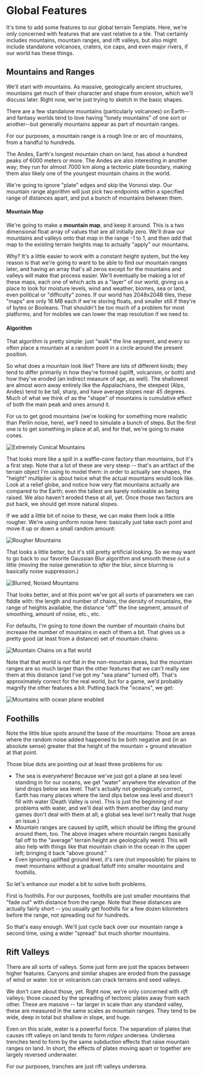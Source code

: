 # Global Features

It's time to add some features to our global terrain Template.   Here, we're only concerned with features that are vast relative to a tile.   That certainly includes mountains, mountain ranges, and rift valleys, but also might include standalone volcanoes, craters, ice caps, and even major rivers, if our world has these things.

## Mountains and Ranges

We'll start with mountains.  As massive, geologically ancient structures, mountains get much of their character and shape from erosion, which we'll discuss later.   Right now, we're just trying to sketch in the basic shapes.

There are a few standalone mountains (particularly volcanoes) on Earth--and fantasy worlds tend to love having "lonely mountains" of one sort or another--but generally mountains appear as part of mountain ranges.

For our purposes, a mountain range is a rough line or arc of mountains, from a handful to hundreds.  

The Andes, Earth's longest mountain chain on land, has about a hundred peaks of 6000 meters or more.  The Andes are also interesting in another way; they run for almost 7000 km along a tectonic plate boundary, making them also likely one of the youngest mountain chains in the world.   

We're going to ignore "plate" edges and skip the Voronoi step.   Our mountain range algorithm will just pick two endpoints within a specified range of distances apart, and put a bunch of mountains between them.

#### Mountain Map

We're going to make a **mountain map**, and keep it around.   This is a two dimensional float array of values that are all initially zero.   We'll draw our mountains and valleys onto that map in the range -1 to 1, and then _add_ that map to the existing terrain heights map to actually "apply" our mountains. 

Why?   It's a little easier to work with a constant height system, but the key reason is that we're going to want to be able to find our mountain ranges later, and having an array that's all zeros except for the mountains and valleys  will make that process easier.   We'll eventually be making a lot of these maps, each one of which acts as a "layer" of our world, giving us a place to look for moisture levels, wind and weather, biomes, sea or land, even political or "difficulty" zones.    If our world has 2048x2048 tiles, these "maps" are only 16 MB each if we're storing floats, and smaller still if they're of bytes or Booleans.   That shouldn't be too much of a problem for most platforms, and for mobiles we can lower the map resolution if we need to.

#### Algorithm

That algorithm is pretty simple:   just "walk" the line segment, and every so often place a mountain at a random point in a circle around the present position.

So what does a mountain look like?    There are lots of different kinds; they tend to differ primarily in how they're formed (uplift, volcanism, or both) and how they've eroded (an indirect measure of age, as well).   The shallowest are almost worn away entirely like the Appalachians, the steepest (Alps, Andes) tend to be tall, sharp, and have average slopes near 45 degrees.   Much of what we think of as the "shape" of mountains is cumulative effect of both the main peak and ones around it.

For us to get good mountains (we're looking for something more realistic than Perlin noise, here), we'll need to simulate a bunch of steps.   But the first one is to get something in place at all, and for that, we're going to make cones.

![Extremely Conical Mountains](media/mtns-conical.png)

That looks more like a spill in a waffle-cone factory than mountains, but it's a first step.   Note that a lot of these are very steep -- that's an artifact of the terrain object I'm using to model them:  in order to actually see shapes, the "height" multiplier is about twice what the actual mountains would look like.   Look at a relief globe, and notice how very flat mountains actually are compared to the Earth; even the tallest are barely noticeable as being raised.   We also haven't eroded these at all, yet.   Once those two factors are put back, we should get more natural slopes.

If we add a little bit of noise to these, we can make them look a little rougher.   We're using uniform noise here:  basically just take each point and move it up or down a small random amount:

![Rougher Mountains](media/mtns-noise.png)

That looks a little better, but it's still pretty artificial looking.   So we may want to go back to our favorite Gaussian Blur algorithm and smooth these out a little (moving the noise generation to _after_ the blur, since blurring is basically noise suppression.)

![Blurred, Noised Mountains](media/mtns-noise-blur.png)

That looks better, and at this point we've got all sorts of parameters we can fiddle with:  the length and number of chains, the density of mountains, the range of heights available, the distance "off" the line segment, amount of smoothing, amount of noise, etc., etc.

For defaults, I'm going to tone down the number of mountain chains but increase the number of mountains in each of them a bit.  That gives us a pretty good (at least from a distance) set of mountain chains:

![Mountain Chains on a flat world](media/mtns-chains.png)

Note that that world is _not_ flat in the non-mountain areas, but the mountain ranges are so much larger than the other features that we can't really see them at this distance (and I've got my "sea plane" turned off).   That's approximately correct for the real world, but for a game, we'd probably magnify the other features a bit.  Putting back the "oceans", we get:

![Mountains with ocean plane enabled](media/mtns-oceans.png)

## Foothills

Note the little blue spots around the base of the mountains:  Those are areas where the random noise added happened to be both negative and (in an absolute sense) greater that the height of the mountain + ground elevation at that point.

Those blue dots are pointing out at least three problems for us:

- The sea is everywhere!   Because we've just got a plane at sea level standing in for our oceans, we get "water" anywhere the elevation of the land drops below sea level.   That's actually not geologically correct, Earth has many places where the land dips below sea level and doesn't fill with water (Death Valley is one).   This is just the beginning of our problems with water, and we'll deal with them another day (and many games don't deal with them at all; a global sea level isn't really that huge an issue.)
- Mountain ranges are caused by uplift, which should be lifting the ground around them, too.   The above images where mountain ranges basically fall off to the "average" terrain height are geologically weird.  This will also help with things like that mountain chain in the ocean in the upper left; bringing it back "above ground."
- Even ignoring uplifted ground level, it's rare (not impossible) for plains to meet mountains without a gradual falloff into smaller mountains and foothills.

So let's enhance our model a bit to solve both problems.

First is foothills.   For our purposes, foothills are just smaller mountains that "fade out" with distance from the range.  Note that these distances are actually fairly short -- you usually get foothills for a few dozen kilometers before the range, not spreading out for hundreds.

So that's easy enough.  We'll just cycle back over our mountain range a second time, using a wider "spread" but much shorter mountains.

## Rift Valleys

There are all sorts of valleys.   Some just form are just the spaces between higher features.  Canyons and similar shapes are eroded from the passage of wind or water.   Ice or volcanism can crack terrains and seed valleys.

We don't care about those, yet.  Right now, we're only concerned with _rift_ valleys; those caused by the spreading of tectonic plates away from each other.   These are massive -- far larger in scale than any standard valley, these are measured in the same scales as mountain ranges.   They tend to be wide, deep in total but shallow in slope, and huge.

Even on this scale, water is a powerful force.   The separation of plates that causes rift valleys on land tends to form _ridges_ undersea.   Undersea trenches tend to form by the same subduction effects that raise mountain ranges on land.   In short, the effects of plates moving apart or together are largely reversed underwater.

For our purposes, tranches are just rift valleys undersea.

